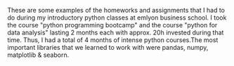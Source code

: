 These are some examples of the homeworks and assignments that I had to do during my introductory python classes at emlyon business school. I took the course "python programming bootcamp" and the course "python for data analysis" lasting 2 months each with approx. 20h invested during that time. Thus, I had a total of 4 months of intense python courses.The most important libraries that we learned to work with were pandas, numpy, matplotlib & seaborn.
